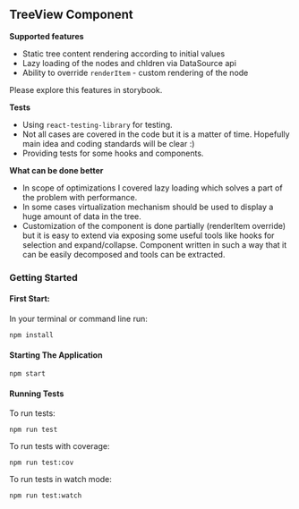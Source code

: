## TreeView Component

**Supported features**
- Static tree content rendering according to initial values
- Lazy loading of the nodes and chldren via DataSource api
- Ability to override `renderItem` - custom rendering of the node

Please explore this features in storybook.

**Tests**  
- Using `react-testing-library` for testing.
- Not all cases are covered in the code but it is a matter of time. Hopefully main idea and coding standards will be clear :)
- Providing tests for some hooks and components.

**What can be done better**
- In scope of optimizations I covered lazy loading which solves a part of the problem with performance.
- In some cases virtualization mechanism should be used to display a huge amount of data in the tree.
- Customization of the component is done partially (renderItem override) but it is easy to extend via exposing some useful tools like hooks for selection and expand/collapse.
Component written in such a way that it can be easily decomposed and tools can be extracted.

### Getting Started

#### First Start:

In your terminal or command line run:

    npm install

#### Starting The Application

    npm start


#### Running Tests

To run tests:

    npm run test

To run tests with coverage:

    npm run test:cov

To run tests in watch mode:

    npm run test:watch
